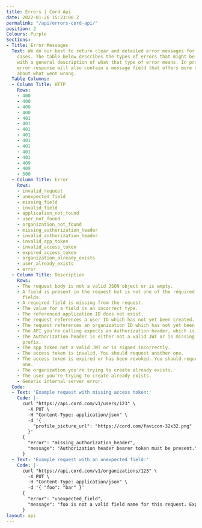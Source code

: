 ```yaml
---
title: Errors | Cord Api
date: 2022-01-26 15:23:00 Z
permalink: "/api/errors-cord-api/"
position: 2
Colours: Purple
Sections:
- Title: Error Messages
  Text: We do our best to return clear and detailed error messages for various error
    cases. The table below describes the types of errors that might be returned, along
    with a general description of what that type of error means. In practice, the
    error response will also contain a message field that offers more specific information
    about what went wrong.
  Table Columns:
  - Column Title: HTTP
    Rows:
    - 400
    - 400
    - 400
    - 400
    - 401
    - 401
    - 401
    - 401
    - 401
    - 401
    - 401
    - 401
    - 409
    - 409
    - 500
  - Column Title: Error
    Rows:
    - invalid_request
    - unexpected_field
    - missing_field
    - invalid_field
    - application_not_found
    - user_not_found
    - organization_not_found
    - missing_authorization_header
    - invalid_authorization_header
    - invalid_app_token
    - invalid_access_token
    - expired_access_token
    - organization_already_exists
    - user_already_exists
    - error
  - Column Title: Description
    Rows:
    - The request body is not a valid JSON object or is empty.
    - A field is present in the request but is not one of the required or optional
      fields.
    - A required field is missing from the request.
    - The value for a field is an incorrect type.
    - The referenced application ID does not exist.
    - The request references a user ID which has not yet been created.
    - The request references an organization ID which has not yet been created.
    - The API you're calling expects an Authorization header, which is missing.
    - The Authorization header is either not a valid JWT or is missing the Bearer
      prefix.
    - The app token not a valid JWT or is signed incorrectly.
    - The access token is invalid. You should request another one.
    - The access token is expired or has been revoked. You should request another
      one.
    - The organization you're trying to create already exists.
    - The user you're trying to create already exists.
    - Generic internal server error.
  Code:
  - Text: 'Example request with missing access token:'
    Code: |-
      curl "https://api.cord.com/v1/users/123" \
        -X PUT \
        -H "Content-Type: application/json" \
        -d '{
          "profile_picture_url": "https://cord.com/favicon-32x32.png"
        }'
      {
        "error": "missing_authorization_header",
        "message": "Authorization header bearer token must be present."
      }
  - Text: 'Example request with an unexpected field:'
    Code: |-
      curl "https://api.cord.com/v1/organizations/123" \
        -X PUT \
        -H "Content-Type: application/json" \
        -d '{ "foo": "bar" }'
      {
        "error": "unexpected_field",
        "message": "foo is not a valid field name for this request. Expected 3 optional fields: name, status and members."
      }
layout: api
---
```


